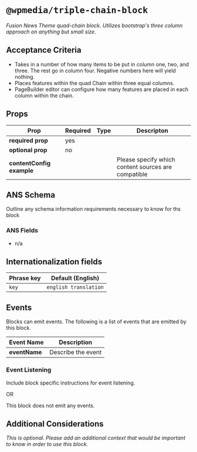 # `@wpmedia/triple-chain-block`
_Fusion News Theme quad-chain block. Utilizes bootstrap's three column approach on anything but small size._

## Acceptance Criteria
- Takes in a number of how many items to be put in column one, two, and three. The rest go in column four. Negative numbers here will yield nothing.
- Places features within the quad Chain within three equal columns. 
- PageBuilder editor can configure how many features are placed in each column within the chain.

## Props
| **Prop** | **Required** | **Type** | **Descripton** |
|---|---|---|---|
| **required prop** | yes | | |
| **optional prop** | no | | |
| **contentConfig example** | | | Please specify which content sources are compatible |

## ANS Schema
Outline any schema information requirements necessary to know for ths block

### ANS Fields
- n/a

## Internationalization fields
| Phrase key | Default (English) |
|---|---|
|`key`|`english translation`|

## Events
Blocks can emit events. The following is a list of events that are emitted by this block.

| **Event Name** | **Description** |
|---|---|
| **eventName** | Describe the event |

### Event Listening
Include block specific instructions for event listening.

OR

This block does not emit any events.

## Additional Considerations
_This is optional. Please add an additional context that would be important to know in order to use this block._
